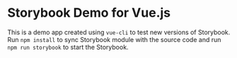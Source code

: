 # Storybook Demo for Vue.js

This is a demo app created using `vue-cli` to test new versions of Storybook. Run `npm install` to sync Storybook module with the source code and run `npm run storybook` to start the Storybook.
